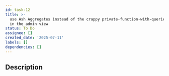 ```yaml
---
id: task-12
title: >-
  use Ash Aggregates instead of the crappy private-function-with-queries stuff
  in the admin view
status: To Do
assignee: []
created_date: '2025-07-11'
labels: []
dependencies: []
---
```


## Description
